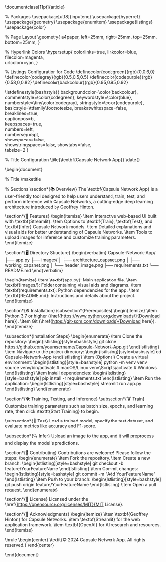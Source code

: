 \documentclass[11pt]{article}

% Packages
\usepackage[utf8]{inputenc}
\usepackage{hyperref}
\usepackage{geometry}
\usepackage{enumitem}
\usepackage{listings}
\usepackage{color}

% Page Layout
\geometry{
    a4paper,
    left=25mm,
    right=25mm,
    top=25mm,
    bottom=25mm,
}

% Hyperlink Colors
\hypersetup{
    colorlinks=true,
    linkcolor=blue,
    filecolor=magenta,      
    urlcolor=cyan,
}

% Listings Configuration for Code
\definecolor{codegreen}{rgb}{0,0.6,0}
\definecolor{codegray}{rgb}{0.5,0.5,0.5}
\definecolor{codepurple}{rgb}{0.58,0,0.82}
\definecolor{backcolour}{rgb}{0.95,0.95,0.92}

\lstdefinestyle{bashstyle}{
    backgroundcolor=\color{backcolour},   
    commentstyle=\color{codegreen},
    keywordstyle=\color{blue},
    numberstyle=\tiny\color{codegray},
    stringstyle=\color{codepurple},
    basicstyle=\ttfamily\footnotesize,
    breakatwhitespace=false,         
    breaklines=true,                 
    captionpos=b,                    
    keepspaces=true,                 
    numbers=left,                    
    numbersep=5pt,                  
    showspaces=false,                
    showstringspaces=false,
    showtabs=false,                  
    tabsize=2
}

% Title Configuration
\title{\textbf{Capsule Network App}}
\date{}

\begin{document}

% Title
\maketitle

% Sections
\section*{📚 Overview}
The \textbf{Capsule Network App} is a user-friendly tool designed to help users understand, train, test, and perform inference with Capsule Networks, a cutting-edge deep learning architecture introduced by Geoffrey Hinton. 

\section*{🚀 Features}
\begin{itemize}
    \item Interactive web-based UI built with \textbf{Streamlit}.
    \item Options to \textbf{Train}, \textbf{Test}, and \textbf{Infer} Capsule Network models.
    \item Detailed explanations and visual aids for better understanding of Capsule Networks.
    \item Tools to upload images for inference and customize training parameters.
\end{itemize}

\section*{🖥️ Directory Structure}
\begin{verbatim}
Capsule-Network-App/
├── app.py
├── images/
│   ├── architecture_capsnet.png
│   ├── working_capsnet.png
│   └── header_image.png
├── requirements.txt
└── README.md
\end{verbatim}

\begin{itemize}
    \item \textbf{app.py}: Main application file.
    \item \textbf{images/}: Folder containing visual aids and diagrams.
    \item \textbf{requirements.txt}: Python dependencies for the app.
    \item \textbf{README.md}: Instructions and details about the project.
\end{itemize}

\section*{⚙️ Installation}
\subsection*{Prerequisites}
\begin{itemize}
    \item Python 3.7 or higher (\href{https://www.python.org/downloads/}{Download here}).
    \item Git (\href{https://git-scm.com/downloads}{Download here}).
\end{itemize}

\subsection*{Installation Steps}
\begin{enumerate}
    \item Clone the repository:
    \begin{lstlisting}[style=bashstyle]
    git clone https://github.com/yourusername/Capsule-Network-App.git
    \end{lstlisting}
    \item Navigate to the project directory:
    \begin{lstlisting}[style=bashstyle]
    cd Capsule-Network-App
    \end{lstlisting}
    \item (Optional) Create a virtual environment:
    \begin{lstlisting}[style=bashstyle]
    python -m venv venv
    source venv/bin/activate  # macOS/Linux
    venv\Scripts\activate     # Windows
    \end{lstlisting}
    \item Install dependencies:
    \begin{lstlisting}[style=bashstyle]
    pip install -r requirements.txt
    \end{lstlisting}
    \item Run the application:
    \begin{lstlisting}[style=bashstyle]
    streamlit run app.py
    \end{lstlisting}
\end{enumerate}

\section*{🛠️ Training, Testing, and Inference}
\subsection*{🏋️ Train}
Customize training parameters such as batch size, epochs, and learning rate, then click \texttt{Start Training} to begin.

\subsection*{🧪 Test}
Load a trained model, specify the test dataset, and evaluate metrics like accuracy and F1-score.

\subsection*{🔍 Infer}
Upload an image to the app, and it will preprocess and display the model's predictions.

\section*{🤝 Contributing}
Contributions are welcome! Please follow the steps:
\begin{enumerate}
    \item Fork the repository.
    \item Create a new branch:
    \begin{lstlisting}[style=bashstyle]
    git checkout -b feature/YourFeatureName
    \end{lstlisting}
    \item Commit changes:
    \begin{lstlisting}[style=bashstyle]
    git commit -m "Add YourFeatureName"
    \end{lstlisting}
    \item Push to your branch:
    \begin{lstlisting}[style=bashstyle]
    git push origin feature/YourFeatureName
    \end{lstlisting}
    \item Open a pull request.
\end{enumerate}

\section*{📄 License}
Licensed under the \href{https://opensource.org/licenses/MIT}{MIT License}.

\section*{🙏 Acknowledgments}
\begin{itemize}
    \item \textbf{Geoffrey Hinton} for Capsule Networks.
    \item \textbf{Streamlit} for the web application framework.
    \item \textbf{OpenAI} for AI research and resources.
\end{itemize}

\hrule
\begin{center}
    \textit{© 2024 Capsule Network App. All rights reserved.}
\end{center}

\end{document}
